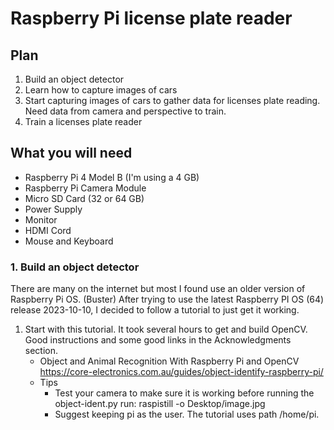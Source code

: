 # Raspberry Pi license plate reader

## Plan
1. Build an object detector
1. Learn how to capture images of cars
1. Start capturing images of cars to gather data for licenses plate reading. Need data from camera and perspective to train.
1. Train a licenses plate reader

## What you will need
- Raspberry Pi 4 Model B (I'm using a 4 GB)
- Raspberry Pi Camera Module
- Micro SD Card (32 or 64 GB)
- Power Supply 
- Monitor
- HDMI Cord 
- Mouse and Keyboard 


### 1. Build an object detector

There are many on the internet but most I found use an older version of Raspberry Pi OS. (Buster) After trying to use the latest Raspberry PI OS (64) release 2023-10-10, I decided to follow a tutorial to just get it working.

1. Start with this tutorial. It took several hours to get and build OpenCV. Good instructions and some good links in the Acknowledgments section. 
    - Object and Animal Recognition With Raspberry Pi and OpenCV https://core-electronics.com.au/guides/object-identify-raspberry-pi/
    - Tips
      - Test your camera to make sure it is working before running the object-ident.py   run: raspistill -o Desktop/image.jpg
      - Suggest keeping pi as the user. The tutorial uses path /home/pi. 
